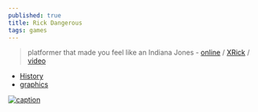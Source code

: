 ```yaml
---
published: true
title: Rick Dangerous
tags: games
---
```

>  platformer that made you feel like an Indiana Jones - [online](https://z-team.itch.io/rick-dangerous-amiga) / [XRick](https://github.com/fabiensanglard/xrick/) / [video](https://www.youtube.com/watch?v=V09CwrlFgA8)

- [History](https://www.simonphipps.com/games/rickdangerous/)
- [graphics](https://www.rickdangerous.co.uk/graphics.htm)

[![caption](https://www.pmbaty.com/rick/rick-dangerous.jpg)](https://www.pmbaty.com/rick/)
